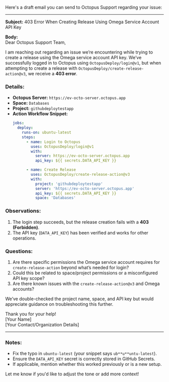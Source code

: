 Here's a draft email you can send to Octopus Support regarding your issue:

---

**Subject:** 403 Error When Creating Release Using Omega Service Account API Key  

**Body:**  
Dear Octopus Support Team,  

I am reaching out regarding an issue we’re encountering while trying to create a release using the Omega service account API key. We’ve successfully logged in to Octopus using `OctopusDeploy/login@v1`, but when attempting to create a release with `OctopusDeploy/create-release-action@v3`, we receive a **403 error**.  

### Details:  
- **Octopus Server:** `https://ev-octo-server.octopus.app`  
- **Space:** `Databases`  
- **Project:** `githubdeploytestapp`  
- **Action Workflow Snippet:**  
  ```yaml
  jobs:
    deploy:
      runs-on: ubuntu-latest
      steps:
        - name: Login to Octopus
          uses: OctopusDeploy/login@v1
          with:
            server: https://ev-octo-server.octopus.app
            api_key: ${{ secrets.DATA_API_KEY }}

        - name: Create Release
          uses: OctopusDeploy/create-release-action@v3
          with:
            project: 'githubdeploytestapp'
            server: 'https://ev-octo-server.octopus.app'
            api_key: ${{ secrets.DATA_API_KEY }}
            space: 'Databases'
  ```

### Observations:  
1. The login step succeeds, but the release creation fails with a **403 (Forbidden)**.  
2. The API key (`DATA_API_KEY`) has been verified and works for other operations.  

### Questions:  
1. Are there specific permissions the Omega service account requires for `create-release-action` beyond what’s needed for login?  
2. Could this be related to space/project permissions or a misconfigured API key scope?  
3. Are there known issues with the `create-release-action@v3` and Omega accounts?  

We’ve double-checked the project name, space, and API key but would appreciate guidance on troubleshooting this further.  

Thank you for your help!  
[Your Name]  
[Your Contact/Organization Details]  

---  

### Notes:  
- Fix the typo in `ubuntu-latest` (your snippet says `ub**u**untu-latest`).  
- Ensure the `DATA_API_KEY` secret is correctly stored in GitHub Secrets.  
- If applicable, mention whether this worked previously or is a new setup.  

Let me know if you'd like to adjust the tone or add more context!
